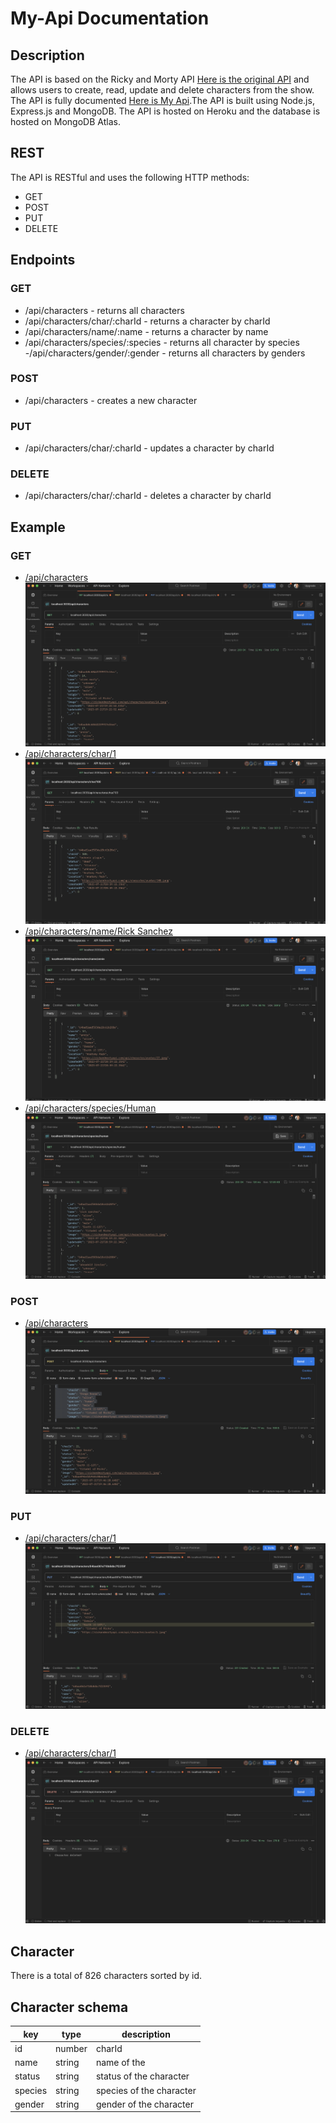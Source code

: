 # My-Api Documentation

## Description

 The API is based on the Ricky and Morty API [Here is the original API](https://rickandmortyapi.com/api/character) and allows users to create, read, update and delete characters from the show. The API is fully documented [Here is My Api](https://my-apii-825654ca4ef9.herokuapp.com/api/characters).The API is built using Node.js, Express.js and MongoDB. The API is hosted on Heroku and the database is hosted on MongoDB Atlas.

## REST

The API is RESTful and uses the following HTTP methods:

- GET
- POST
- PUT
- DELETE

## Endpoints

### GET

- /api/characters - returns all characters
- /api/characters/char/:charId - returns a character by charId
- /api/characters/name/:name - returns a character by name
- /api/characters/species/:species - returns all character by species
-/api/characters/gender/:gender  - returns all characters by genders

### POST

- /api/characters - creates a new character

### PUT

- /api/characters/char/:charId - updates a character by charId

### DELETE

- /api/characters/char/:charId - deletes a character by charId

## Example

### GET

- [/api/characters](https://my-apii-825654ca4ef9.herokuapp.com/api/characters)
    ![GET](./images/getMain.png)
- [/api/characters/char/1](https://my-apii-825654ca4ef9.herokuapp.com/api/characters/char/1)
    ![GET](./images/getByCharId.png)
- [/api/characters/name/Rick Sanchez](https://my-apii-825654ca4ef9.herokuapp.com/api/characters/name/Rick%20Sanchez)
    ![GET](./images/getByName.png)
- [/api/characters/species/Human](https://my-apii-825654ca4ef9.herokuapp.com/api/characters/species/Human)
    ![GET](./images/getBySpecies.png)

### POST

- [/api/characters](https://my-apii-825654ca4ef9.herokuapp.com/api/characters)
    ![POST](./images/create.png)

### PUT

- [/api/characters/char/1](https://my-apii-825654ca4ef9.herokuapp.com/api/characters/char/1)
    ![PUT](./images/update.png)

### DELETE

- [/api/characters/char/1](https://my-apii-825654ca4ef9.herokuapp.com/api/characters/char/1)
    ![DELETE](./images/delete.png)

## Character

There is a total of 826 characters sorted by id.

## Character schema

  | key | type | description |
  | --- | ---- | ----------- |
  | id | number | charId|
  | name | string | name of the |character |
  | status | string | status of the character |
  | species | string | species of the character |
  | gender | string | gender of the character |